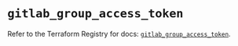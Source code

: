 # `gitlab_group_access_token`

Refer to the Terraform Registry for docs: [`gitlab_group_access_token`](https://registry.terraform.io/providers/gitlabhq/gitlab/17.5.0/docs/resources/group_access_token).

